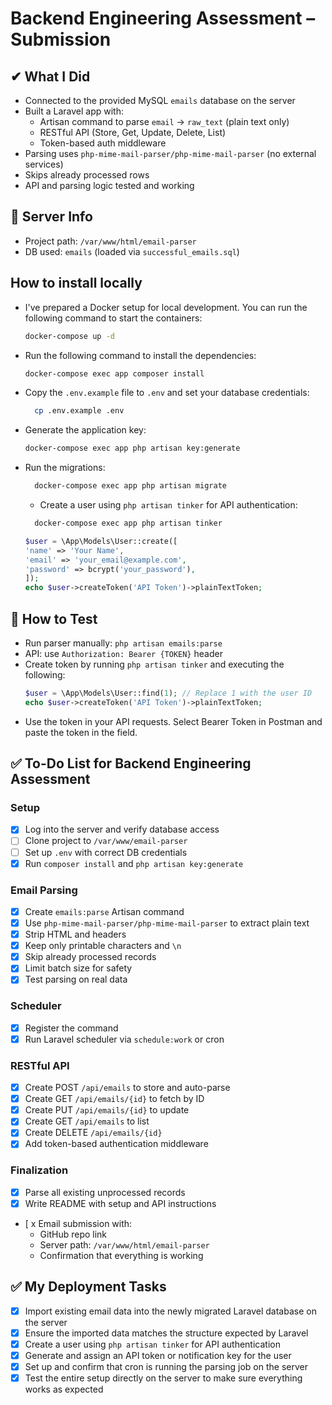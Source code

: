 # Backend Engineering Assessment – Submission

## ✔ What I Did

- Connected to the provided MySQL `emails` database on the server
- Built a Laravel app with:
    - Artisan command to parse `email` → `raw_text` (plain text only)
    - RESTful API (Store, Get, Update, Delete, List)
    - Token-based auth middleware
- Parsing uses `php-mime-mail-parser/php-mime-mail-parser` (no external services)
- Skips already processed rows
- API and parsing logic tested and working

## 📂 Server Info

- Project path: `/var/www/html/email-parser`
- DB used: `emails` (loaded via `successful_emails.sql`)

## How to install locally

- I've prepared a Docker setup for local development. You can run the following command to start the containers:
  ```bash
  docker-compose up -d
  ```
- Run the following command to install the dependencies:
  ```bash
  docker-compose exec app composer install
  ```
- Copy the `.env.example` file to `.env` and set your database credentials:
  ```bash
    cp .env.example .env
    ```
- Generate the application key:
  ```bash
  docker-compose exec app php artisan key:generate
  ```
- Run the migrations:
  ```bash
    docker-compose exec app php artisan migrate
    ```
  - Create a user using `php artisan tinker` for API authentication:
  ```bash
    docker-compose exec app php artisan tinker
    ```
    ```php
    $user = \App\Models\User::create([
    'name' => 'Your Name',
    'email' => 'your_email@example.com',
    'password' => bcrypt('your_password'),
    ]);
  echo $user->createToken('API Token')->plainTextToken;
    ```

## 🧪 How to Test

- Run parser manually: `php artisan emails:parse`
- API: use `Authorization: Bearer {TOKEN}` header
- Create token by running `php artisan tinker` and executing the following:
  ```php
  $user = \App\Models\User::find(1); // Replace 1 with the user ID
  echo $user->createToken('API Token')->plainTextToken;    
 - Use the token in your API requests. Select Bearer Token in Postman and paste the token in the field.

## ✅ To-Do List for Backend Engineering Assessment

### Setup
- [x] Log into the server and verify database access
- [ ] Clone project to `/var/www/email-parser`
- [ ] Set up `.env` with correct DB credentials
- [x] Run `composer install` and `php artisan key:generate`

### Email Parsing
- [x] Create `emails:parse` Artisan command
- [x] Use `php-mime-mail-parser/php-mime-mail-parser` to extract plain text
- [x] Strip HTML and headers
- [x] Keep only printable characters and `\n`
- [x] Skip already processed records
- [x] Limit batch size for safety
- [x] Test parsing on real data

### Scheduler
- [x] Register the command
- [x] Run Laravel scheduler via `schedule:work` or cron

### RESTful API
- [x] Create POST `/api/emails` to store and auto-parse
- [x] Create GET `/api/emails/{id}` to fetch by ID
- [x] Create PUT `/api/emails/{id}` to update
- [x] Create GET `/api/emails` to list
- [x] Create DELETE `/api/emails/{id}`
- [x] Add token-based authentication middleware

### Finalization
- [x] Parse all existing unprocessed records
- [x] Write README with setup and API instructions
- [ x Email submission with:
    - GitHub repo link
    - Server path: `/var/www/html/email-parser`
    - Confirmation that everything is working

## ✅ My Deployment Tasks

- [x] Import existing email data into the newly migrated Laravel database on the server
- [x] Ensure the imported data matches the structure expected by Laravel
- [x] Create a user using `php artisan tinker` for API authentication
- [x] Generate and assign an API token or notification key for the user
- [x] Set up and confirm that cron is running the parsing job on the server
- [x] Test the entire setup directly on the server to make sure everything works as expected
